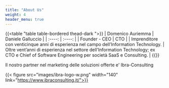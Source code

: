 ```yaml
---
title: "About Us"
weight: 4
header_menu: true
---
```


{{<table "table table-bordered thead-dark ">}}
| Domenico Auriemma | Daniele Galluccio |
| :----: | :----: |
| Founder - CEO | CTO |
| Imprenditore con venticinque anni di esperienza nel campo dell’Information Technology. | Oltre vent’anni di esperienza nel settore dell’Information Technology;  ex CTO e Chief of Software Engineering per società SaaS e Consulting. |
{{</table>}}


Il nostro partner nel marketing delle soluzioni offerte e' Ibra-Consulting

{{< figure src="images/ibra-logo-w.png"  width="140" link="https://www.ibraconsulting.it/">}}